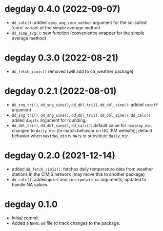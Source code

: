 # degday 0.4.0 (2022-09-07)

* `dd_calc()`: added `simp_avg_zero_method` argument for the so-called 'corn' variant of the simple average method
* `dd_simp_avg()`: new function (convenience wrapper for the simple average method)

# degday 0.3.0 (2022-08-21)

* `dd_fetch_cimis()` removed (will add to ca_weather package)

# degday 0.2.1 (2022-08-01)

* `dd_sng_tri()`, `dd_sng_sine()`, `dd_dbl_tri()`, `dd_dbl_sine()`: added `cutoff` argument
* `dd_sng_tri()`, `dd_sng_sine()`, `dd_dbl_tri()`, `dd_dbl_sine()`, `dd_calc()`: added `digits` argument for rounding; 
* `dd_dbl_tri()`, `dd_dbl_sine()`, `dd_calc()`: default value for `nextday_min` changed to `daily_min` (to match behavior on UC IPM website); default behavior when `nextday_min` is `NA` is to substitute `daily_min`

# degday 0.2.0 (2021-12-14)

* added `dd_fetch_cimis()`: fetches daily temperature data from weather stations in the CIMIS network (may move this to another package)
* `dd_calc()`: added `quiet` and `interpolate_na` arguments; updated to handle NA values

# degday 0.1.0

* Initial commit
* Added a `NEWS.md` file to track changes to the package.
